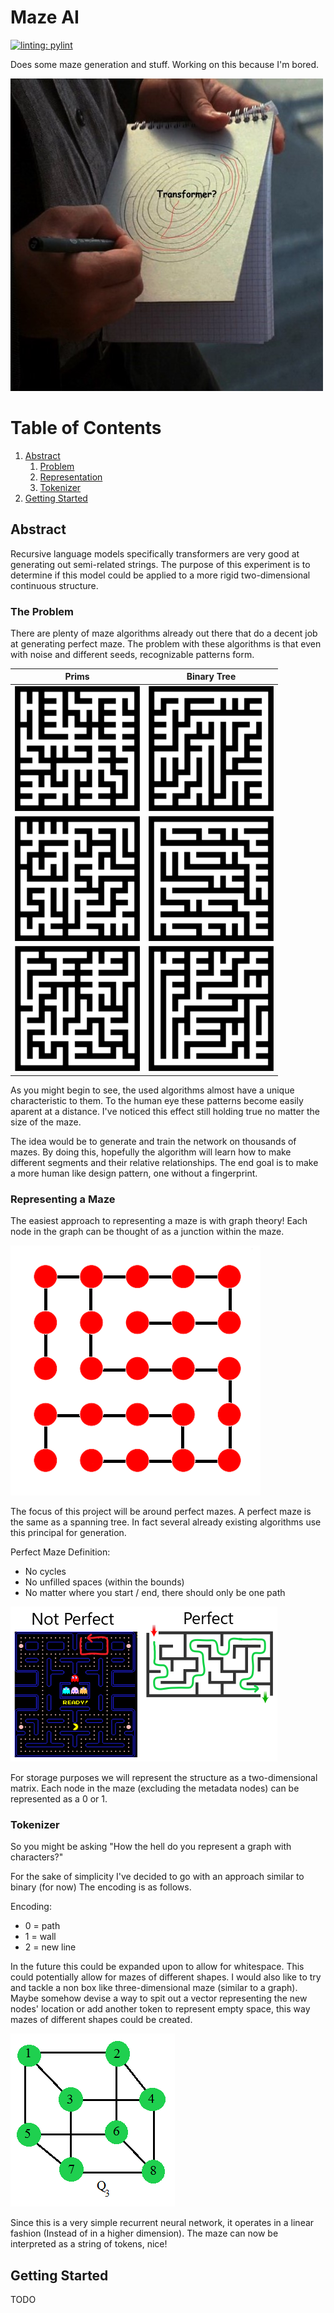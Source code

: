 # Maze AI

[![linting: pylint](https://img.shields.io/badge/linting-pylint-yellowgreen)](https://github.com/pylint-dev/pylint)

Does some maze generation and stuff. Working on this because I'm bored.

![Transformer](/media/transformer.jpg)

# Table of Contents
1. [Abstract](#abstract)
   1. [Problem](#the-problem)
   2. [Representation](#representing-a-maze)
   3. [Tokenizer](#tokenizer)
2. [Getting Started](#getting-started)

## Abstract
Recursive language models specifically transformers are very good at generating out semi-related strings.
The purpose of this experiment is to determine if this model could be applied to a more rigid two-dimensional
continuous structure.

### The Problem
There are plenty of maze algorithms already out there that do a decent job at generating perfect maze.
The problem with these algorithms is that even with noise and different seeds, recognizable patterns form.

|                      Prims                       |                            Binary Tree                             |
|:------------------------------------------------:|:------------------------------------------------------------------:|
| ![Prims Maze Example 1](/media/prims/prims1.png) | ![Binary Tree Maze Example 1](/media/binary_tree/binary_tree1.png) |
| ![Prims Maze Example 2](/media/prims/prims2.png) | ![Binary Tree Maze Example 2](/media/binary_tree/binary_tree2.png) |
| ![Prims Maze Example 3](/media/prims/prims3.png) | ![Binary Tree Maze Example 3](/media/binary_tree/binary_tree3.png) |

As you might begin to see, the used algorithms almost have a unique characteristic to them.
To the human eye these patterns become easily aparent at a distance. I've noticed this effect still holding
true no matter the size of the maze.

The idea would be to generate and train the network on thousands of mazes.
By doing this, hopefully the algorithm will learn how to make different segments and their relative relationships.
The end goal is to make a more human like design pattern, one without a fingerprint.

### Representing a Maze
The easiest approach to representing a maze is with graph theory!
Each node in the graph can be thought of as a junction within the maze.

![Maze Graph](/media/maze_as_graph.png)

The focus of this project will be around perfect mazes. A perfect maze is the same as a spanning tree.
In fact several already existing algorithms use this principal for generation.

Perfect Maze Definition:
- No cycles
- No unfilled spaces (within the bounds)
- No matter where you start / end, there should only be one path

![Perfect vs Not Perfect Maze](/media/perfect_versus_not_perfect.png)

For storage purposes we will represent the structure as a two-dimensional matrix.
Each node in the maze (excluding the metadata nodes) can be represented as a 0 or 1.

### Tokenizer
So you might be asking "How the hell do you represent a graph with characters?"

For the sake of simplicity I've decided to go with an approach similar to binary (for now)
The encoding is as follows.

Encoding:
- 0 = path
- 1 = wall
- 2 = new line

In the future this could be expanded upon to allow for whitespace. This could potentially allow for
mazes of different shapes. I would also like to try and tackle a non box like three-dimensional maze 
(similar to a graph). Maybe somehow devise a way to spit out a vector representing the new nodes' location
or add another token to represent empty space, this way mazes of different shapes could be created.

![3D Graph](/media/3d_graph.png)

Since this is a very simple recurrent neural network, 
it operates in a linear fashion (Instead of in a higher dimension).
The maze can now be interpreted as a string of tokens, nice!

## Getting Started
TODO



